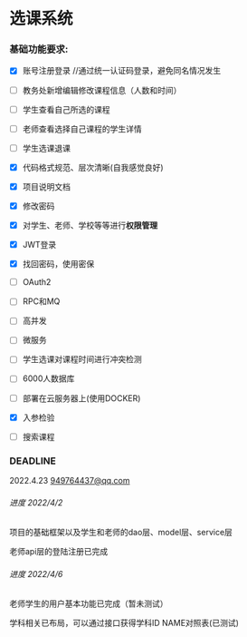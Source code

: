 # 选课系统

### 基础功能要求:

- [x] 账号注册登录  //通过统一认证码登录，避免同名情况发生
- [ ] 教务处新增编辑修改课程信息（人数和时间）
- [ ] 学生查看自己所选的课程
- [ ] 老师查看选择自己课程的学生详情
- [ ] 学生选课退课

- [x] 代码格式规范、层次清晰(自我感觉良好)
- [x] 项目说明文档
- [x] 修改密码
- [x] 对学生、老师、学校等等进行**权限管理**
- [x] JWT登录
- [x] 找回密码，使用密保
- [ ] OAuth2
- [ ] RPC和MQ
- [ ] 高并发
- [ ] 微服务
- [ ] 学生选课对课程时间进行冲突检测
- [ ] 6000人数据库
- [ ] 部署在云服务器上(使用DOCKER)
- [x] 入参检验
- [ ] 搜索课程

### DEADLINE

2022.4.23 949764437@qq.com

###### 进度 2022/4/2

项目的基础框架以及学生和老师的dao层、model层、service层

老师api层的登陆注册已完成

###### 进度 2022/4/6

老师学生的用户基本功能已完成（暂未测试）

学科相关已布局，可以通过接口获得学科ID NAME对照表(已测试)